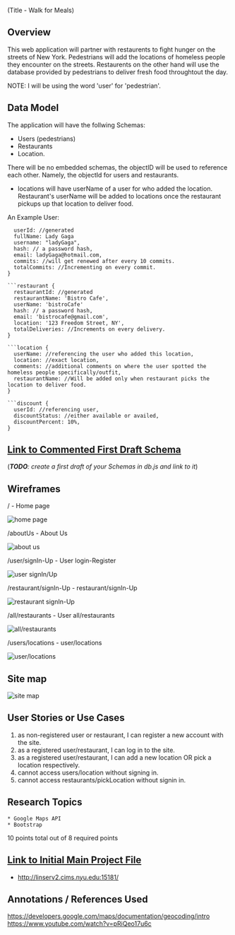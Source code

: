 (Title - Walk for Meals)

## Overview

This web application will partner with restaurents to fight hunger on the streets of New York. Pedestrians will add the locations of homeless people they encounter on the streets. Restaurents on the other hand will use the database provided by pedestrians to deliver fresh food throughtout the day.

NOTE: I will be using the word 'user' for 'pedestrian'.

## Data Model

The application will have the follwing Schemas:
- Users (pedestrians)
- Restaurants
- Location.

There will be no embedded schemas, the objectID will be used to reference each other. Namely, the objectId for users and restaurants.

* locations will have userName of a user for who added the location. Restaurant's userName will be added to locations once the restaurant pickups up that location to deliver food.

An Example User:

```user {
  userId: //generated
  fullName: Lady Gaga
  username: "ladyGaga",
  hash: // a password hash,
  email: ladyGaga@hotmail.com,
  commits: //will get renewed after every 10 commits.    
  totalCommits: //Incrementing on every commit.
}

```restaurant {
  restaurantId: //generated
  restaurantName: 'Bistro Cafe',
  userName: 'bistroCafe'
  hash: // a password hash,
  email: 'bistrocafe@gmail.com',
  location: '123 Freedom Street, NY',    
  totalDeliveries: //Increments on every delivery.
}

```location {
  userName: //referencing the user who added this location,
  location: //exact location,
  comments: //additional comments on where the user spotted the homeless people specifically/outfit,
  restaurantName: //Will be added only when restaurant picks the location to deliver food. 
}

```discount {
  userId: //referencing user,
  discountStatus: //either available or availed,
  discountPercent: 10%,
}

```


## [Link to Commented First Draft Schema](db.js) 

(___TODO__: create a first draft of your Schemas in db.js and link to it_)

## Wireframes

/ - Home page 

![home page](documentation/homePage.jpg)

/aboutUs - About Us 

![about us](documentation/aboutUs.jpg)

/user/signIn-Up - User login-Register

![user signIn/Up](documentation/user_signIn-Up.jpg)

/restaurant/signIn-Up - restaurant/signIn-Up 

![restaurant signIn-Up](documentation/restaurant_signIn-Up.jpg)

/all/restaurants - User all/restaurants

![all/restaurants](documentation/all_restaurants.jpg)

/users/locations - user/locations 

![user/locations](documentation/restaurants_pickLocation.jpg)


## Site map

![site map](documentation/siteMap.jpg)


## User Stories or Use Cases

1. as non-registered user or restaurant, I can register a new account with the site.
2. as a registered user/restaurant, I can log in to the site.
3. as a registered user/restaurant, I can add a new location OR pick a location respectively.
4. cannot access users/location without signing in.
5. cannot access restaurants/pickLocation without signin in.

## Research Topics

	* Google Maps API
	* Bootstrap

10 points total out of 8 required points

## [Link to Initial Main Project File](app.js)
* http://linserv2.cims.nyu.edu:15181/

## Annotations / References Used
https://developers.google.com/maps/documentation/geocoding/intro
https://www.youtube.com/watch?v=pRiQeo17u6c
